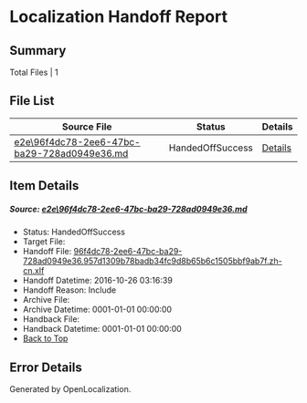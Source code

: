 # <a name='report-top'></a> Localization Handoff Report

## Summary
 Total Files | 1

## File List
 Source File | Status | Details 
 ----------- | ------ | ------- 
 [e2e\96f4dc78-2ee6-47bc-ba29-728ad0949e36.md](https://github.com/OpenLocalizationTestOrg/ol-test0/blob/df9cc939bffd57f65b3abce1684728f4f620f456/e2e/96f4dc78-2ee6-47bc-ba29-728ad0949e36.md) | HandedOffSuccess | [Details](#36cfe37b0d5fad02ba3d31b7d5ee481a710a5a751)

## Item Details
##### <a name='36cfe37b0d5fad02ba3d31b7d5ee481a710a5a751'></a> Source: [e2e\96f4dc78-2ee6-47bc-ba29-728ad0949e36.md](https://github.com/OpenLocalizationTestOrg/ol-test0/blob/df9cc939bffd57f65b3abce1684728f4f620f456/e2e/96f4dc78-2ee6-47bc-ba29-728ad0949e36.md)
* Status: HandedOffSuccess
* Target File: 
* Handoff File: [96f4dc78-2ee6-47bc-ba29-728ad0949e36.957d1309b78badb34fc9d8b65b6c1505bbf9ab7f.zh-cn.xlf](https://github.com/OpenLocalizationTestOrg/ol-test0-handoff/blob/cc4b00e01d777bd8cab4790c2ee38f3094137170/ol-handoff/OpenLocalizationTestOrg/ol-test0-zhcn/shujia/ht/96f4dc78-2ee6-47bc-ba29-728ad0949e36.957d1309b78badb34fc9d8b65b6c1505bbf9ab7f.zh-cn.xlf)
* Handoff Datetime: 2016-10-26 03:16:39
* Handoff Reason: Include
* Archive File: 
* Archive Datetime: 0001-01-01 00:00:00
* Handback File: 
* Handback Datetime: 0001-01-01 00:00:00
* [Back to Top](#report-top)


## Error Details

Generated by OpenLocalization.
